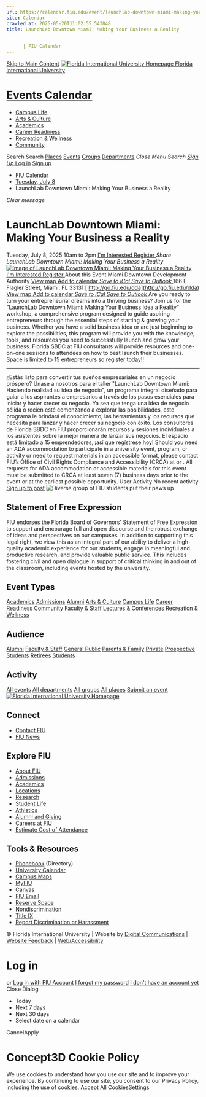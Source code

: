 ```yaml
---
url: https://calendar.fiu.edu/event/launchlab-downtown-miami-making-your-business-a-reality-8586
site: Calendar
crawled_at: 2025-05-20T11:02:55.543848
title: LaunchLab Downtown Miami: Making Your Business a Reality 
    
    
      | FIU Calendar
---
```


[Skip to Main Content](https://calendar.fiu.edu/event/launchlab-downtown-miami-making-your-business-a-reality-8586#main-content)
[![Florida International University Homepage](https://digicdn.fiu.edu/core/_assets/images/logo-top.png) Florida International University](https://www.fiu.edu)
# [Events Calendar ](https://calendar.fiu.edu/)
  * [Campus Life](https://calendar.fiu.edu/calendar?event_types%5B%5D=127595)
  * [Arts & Culture](https://calendar.fiu.edu/calendar?event_types%5B%5D=127590)
  * [Academics](https://calendar.fiu.edu/calendar?event_types%5B%5D=127582)
  * [Career Readiness](https://calendar.fiu.edu/calendar?event_types%5B%5D=127584)
  * [Recreation & Wellness](https://calendar.fiu.edu/calendar?event_types%5B%5D=127603)
  * [Community](https://calendar.fiu.edu/calendar?event_types%5B%5D=127601)


Search Search
[Places](https://calendar.fiu.edu/search/places) [Events](https://calendar.fiu.edu/calendar) [Groups](https://calendar.fiu.edu/search/groups) [Departments](https://calendar.fiu.edu/search/departments)
_Close Menu_
_Search_ [ _Sign Up_ ](https://calendar.fiu.edu/signup)
[Log in](https://calendar.fiu.edu/auth/shib_login?previous_url=https%3A%2F%2Fcalendar.fiu.edu%2Fevent%2Flaunchlab-downtown-miami-making-your-business-a-reality-8586) [Sign up](https://calendar.fiu.edu/signup)
  * [FIU Calendar](https://calendar.fiu.edu/)
  * [Tuesday, July 8](https://calendar.fiu.edu/calendar/day/2025/7/8)
  * LaunchLab Downtown Miami: Making Your Business a Reality 


_Clear message_
#  LaunchLab Downtown Miami: Making Your Business a Reality 
Tuesday, July 8, 2025 10am to 2pm 
[ I'm Interested ](https://calendar.fiu.edu/event/49099095732804/confirm?return=https%3A%2F%2Fcalendar.fiu.edu%2Fevent%2Flaunchlab-downtown-miami-making-your-business-a-reality-8586)
[ Register ](https://go.fiu.edu/dda)
_Share LaunchLab Downtown Miami: Making Your Business a Reality_
[ ![Image of LaunchLab Downtown Miami: Making Your Business a Reality ](https://localist-images.azureedge.net/photos/49099095793234/card/abb835d69aca01fea0c0738e8d760713a99316f9.jpg) ](https://calendar.fiu.edu/photo/49099095793234)
[ I'm Interested ](https://calendar.fiu.edu/event/49099095732804/confirm?return=https%3A%2F%2Fcalendar.fiu.edu%2Fevent%2Flaunchlab-downtown-miami-making-your-business-a-reality-8586)
[ Register ](https://go.fiu.edu/dda)
About this Event
Miami Downtown Development Authority  [View map ](https://calendar.fiu.edu/event/launchlab-downtown-miami-making-your-business-a-reality-8586#about_map)
[Add to calendar ](https://calendar.fiu.edu/event/launchlab-downtown-miami-making-your-business-a-reality-8586)
[ _Save to iCal_ ](https://calendar.fiu.edu/event/launchlab-downtown-miami-making-your-business-a-reality-8586.ics "Save to iCal") [ _Save to Outlook_ ](https://calendar.fiu.edu/event/launchlab-downtown-miami-making-your-business-a-reality-8586.ics "Save to Outlook")
166 E Flagler Street, Miami, FL 33131
[ http://go.fiu.edu/dda](http://go.fiu.edu/dda)
[View map ](https://calendar.fiu.edu/event/launchlab-downtown-miami-making-your-business-a-reality-8586#about_map)
[Add to calendar ](https://calendar.fiu.edu/event/launchlab-downtown-miami-making-your-business-a-reality-8586)
[ _Save to iCal_ ](https://calendar.fiu.edu/event/launchlab-downtown-miami-making-your-business-a-reality-8586.ics "Save to iCal") [ _Save to Outlook_ ](https://calendar.fiu.edu/event/launchlab-downtown-miami-making-your-business-a-reality-8586.ics "Save to Outlook")
Are you ready to turn your entrepreneurial dreams into a thriving business? Join us for the "LaunchLab Downtown Miami: Making Your Business Idea a Reality" workshop, a comprehensive program designed to guide aspiring entrepreneurs through the essential steps of starting & growing your business.
Whether you have a solid business idea or are just beginning to explore the possibilities, this program will provide you with the knowledge, tools, and resources you need to successfully launch and grow your business.
Florida SBDC at FIU consultants will provide resources and one-on-one sessions to attendees on how to best launch their businesses.
Space is limited to 15 entrepreneurs so register today!!
******************************************************************************
¿Estás listo para convertir tus sueños empresariales en un negocio próspero? Únase a nosotros para el taller "LaunchLab Downtown Miami: Haciendo realidad su idea de negocio", un programa integral diseñado para guiar a los aspirantes a empresarios a través de los pasos esenciales para iniciar y hacer crecer su negocio.
Ya sea que tenga una idea de negocio sólida o recién esté comenzando a explorar las posibilidades, este programa le brindará el conocimiento, las herramientas y los recursos que necesita para lanzar y hacer crecer su negocio con éxito.
Los consultores de Florida SBDC en FIU proporcionarán recursos y sesiones individuales a los asistentes sobre la mejor manera de lanzar sus negocios.
El espacio está limitado a 15 emprendedores, ¡así que regístrese hoy!
Should you need an ADA accommodation to participate in a university event, program, or activity or need to request materials in an accessible format, please contact FIU’s Office of Civil Rights Compliance and Accessibility (CRCA) at or . All requests for ADA accommodation or accessible materials for this event must be submitted to CRCA at least seven (7) business days prior to the event or at the earliest possible opportunity. 
User Activity
No recent activity
[Sign up to post](https://calendar.fiu.edu/auth/shib_login?previous_url=https%3A%2F%2Fcalendar.fiu.edu%2Fevent%2Flaunchlab-downtown-miami-making-your-business-a-reality-8586)
![Diverse group of FIU students put their paws up](https://www.fiu.edu/_assets/images/thumbnail-students-paw.jpg)
## Statement of Free Expression
FIU endorses the Florida Board of Governors' Statement of Free Expression to support and encourage full and open discourse and the robust exchange of ideas and perspectives on our campuses. In addition to supporting this legal right, we view this as an integral part of our ability to deliver a high-quality academic experience for our students, engage in meaningful and productive research, and provide valuable public service. This includes fostering civil and open dialogue in support of critical thinking in and out of the classroom, including events hosted by the university.
## Event Types
[Academics](https://calendar.fiu.edu/calendar?event_types%5B%5D=127582)
[Admissions](https://calendar.fiu.edu/calendar?event_types%5B%5D=127583)
[Alumni](https://calendar.fiu.edu/calendar?event_types%5B%5D=127589)
[Arts & Culture](https://calendar.fiu.edu/calendar?event_types%5B%5D=127590)
[Campus Life](https://calendar.fiu.edu/calendar?event_types%5B%5D=127595)
[Career Readiness](https://calendar.fiu.edu/calendar?event_types%5B%5D=127584)
[Community](https://calendar.fiu.edu/calendar?event_types%5B%5D=127601)
[Faculty & Staff](https://calendar.fiu.edu/calendar?event_types%5B%5D=127602)
[Lectures & Conferences](https://calendar.fiu.edu/calendar?event_types%5B%5D=127587)
[Recreation & Wellness](https://calendar.fiu.edu/calendar?event_types%5B%5D=127603)
## Audience
[Alumni](https://calendar.fiu.edu/calendar?event_types%5B%5D=121721)
[Faculty & Staff](https://calendar.fiu.edu/calendar?event_types%5B%5D=121720)
[General Public](https://calendar.fiu.edu/calendar?event_types%5B%5D=121722)
[Parents & Family](https://calendar.fiu.edu/calendar?event_types%5B%5D=36918157286658)
[Private](https://calendar.fiu.edu/calendar?event_types%5B%5D=129753)
[Prospective Students](https://calendar.fiu.edu/calendar?event_types%5B%5D=121723)
[Retirees](https://calendar.fiu.edu/calendar?event_types%5B%5D=37290279036119)
[Students](https://calendar.fiu.edu/calendar?event_types%5B%5D=121719)
## Activity
[All events](https://calendar.fiu.edu/search?what=events)
[All departments](https://calendar.fiu.edu/search/departments)
[All groups](https://calendar.fiu.edu/search?what=groups)
[All places](https://calendar.fiu.edu/search?what=places)
[Submit an event](https://calendar.fiu.edu/admin/events/new/basic-information)
[ ![Florida International University Homepage](https://digicdn.fiu.edu/core/_assets/images/footer-logo.svg) ](https://www.fiu.edu/)
## Connect
  * [Contact FIU](https://www.fiu.edu/about/contact-us/index.html)
  * [FIU News](https://news.fiu.edu/)


## Explore FIU
  * [About FIU](https://www.fiu.edu/about/index.html)
  * [Admissions](https://www.fiu.edu/admissions/index.html)
  * [Academics](https://www.fiu.edu/academics/index.html)
  * [Locations](https://www.fiu.edu/locations/index.html)
  * [Research](https://www.fiu.edu/research/index.html)
  * [Student Life](https://www.fiu.edu/student-life/index.html)
  * [Athletics](https://www.fiu.edu/athletics/index.html)
  * [Alumni and Giving](https://www.fiu.edu/alumni-and-giving/index.html)
  * [Careers at FIU](https://hr.fiu.edu/careers/)
  * [Estimate Cost of Attendance](https://onestop.fiu.edu/finances/estimate-your-costs/)


## Tools & Resources
  * [Phonebook](https://phonebook.fiu.edu) (Directory)
  * [University Calendar](https://calendar.fiu.edu/)
  * [Campus Maps](https://campusmaps.fiu.edu/)
  * [MyFIU](https://my.fiu.edu/)
  * [Canvas](https://canvas.fiu.edu)
  * [FIU Email](http://mail.fiu.edu/)
  * [Reserve Space](https://reservespace.fiu.edu/make-reservation/)
  * [Nondiscrimination](https://ace.fiu.edu/civil-rights-and-accessibility/harassment-and-discrimination/)
  * [Title IX](https://ace.fiu.edu/title-ix/)
  * [Report Discrimination or Harassment](https://report.fiu.edu/)


© Florida International University  | Website by [Digital Communications](https://stratcomm.fiu.edu/digital-print/websites/) | [Website Feedback](https://webforms.fiu.edu/view.php?id=370774&element_5=https://calendar.fiu.edu/https://calendar.fiu.edu/) | [Web/Accessibility](https://accessibility.fiu.edu/)
# Log in
or
[Log in with FIU Account](https://calendar.fiu.edu/auth/shib_login?previous_url=https%3A%2F%2Fcalendar.fiu.edu%2Fevent%2Flaunchlab-downtown-miami-making-your-business-a-reality-8586)
[I forgot my password](https://calendar.fiu.edu/auth/forgot) [I don't have an account yet](https://calendar.fiu.edu/signup)
Close Dialog
  * Today
  * Next 7 days
  * Next 30 days
  * Select date on a calendar


CancelApply
# Concept3D Cookie Policy
We use cookies to understand how you use our site and to improve your experience. By continuing to use our site, you consent to our Privacy Policy, including the use of cookies. 
Accept All CookiesSettings
